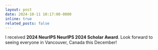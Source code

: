 ```yaml
---
layout: post
date: 2024-10-11 10:17:00-0000
inline: true
related_posts: false
---
```


I received **2024 NeurIPS NeurIPS 2024 Scholar Award**. Look forward to seeing everyone in Vancouver, Canada this December!